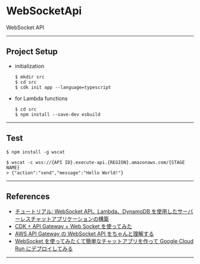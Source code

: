 # WebSocketApi

WebSocket API

---

## Project Setup

-   initialization

    ```
    $ mkdir src
    $ cd src
    $ cdk init app --language=typescript
    ```

-   for Lambda functions
    ```
    $ cd src
    $ npm install --save-dev esbuild
    ```

---

## Test

```
$ npm install -g wscat
```

```
$ wscat -c wss://{API ID}.execute-api.{REGION}.amazonaws.com/{STAGE NAME}
> {"action":"send","message":"Hello World!"}
```

---

## References

-   [チュートリアル: WebSocket API、Lambda、DynamoDB を使用したサーバーレスチャットアプリケーションの構築](https://docs.aws.amazon.com/ja_jp/apigateway/latest/developerguide/websocket-api-chat-app.html)
-   [CDK + API Gateway + Web Socket を使ってみた](https://dev.classmethod.jp/articles/cdk-api-gateway-web-socket/)
-   [AWS API Gateway の WebSocket API をちゃんと理解する](https://zenn.dev/mryhryki/articles/2020-12-01-aws-api-gateway-websocket)
-   [WebSocket を使ってみたくて簡単なチャットアプリを作って Google Cloud Run にデプロイしてみる](https://blog.stin.ink/articles/build-chat-app-with-websocket)

---
